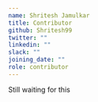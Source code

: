 ```yaml
---
name: Shritesh Jamulkar
title: Contributor
github: Shritesh99
twitter: ""
linkedin: ""
slack: ""
joining_date: ""
role: contributor
---
```


Still waiting for this
